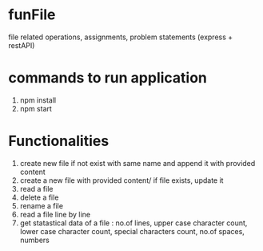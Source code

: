 # funFile
file related operations, assignments, problem statements (express + restAPI)

# commands to run application
1) npm install
2) npm start

# Functionalities
1) create new file if not exist with same name and append it with provided content
2) create a new file with provided content/ if file exists, update it
3) read a file
4) delete a file
5) rename a file
6) read a file line by line
7) get statastical data of a file : no.of lines, upper case character count, lower case character count, special characters count, no.of spaces, numbers
